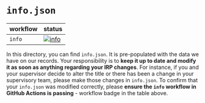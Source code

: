 # `info.json`

| workflow | status |
| - | - |
| `info` | [![info](https://github.com/ese-msc-2021/irp-cgi21/actions/workflows/info.yml/badge.svg)](https://github.com/ese-msc-2021/irp-cgi21/actions/workflows/info.yml) |

In this directory, you can find `info.json`. It is pre-populated with the data we have on our records. Your responsibility is to **keep it up to date and modify it as soon as anything regarding your IRP changes**. For instance, if you and your supervisor decide to alter the title or there has been a change in your supervisory team, please make those changes in `info.json`. To confirm that your `info.json` was modified correctly, please **ensure the `info` workflow in GitHub Actions is passing** - workflow badge in the table above.
